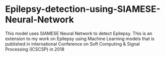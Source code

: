 # Epilepsy-detection-using-SIAMESE-Neural-Network

This model uses SIAMESE Neural Network to detect Epilepsy. This is an extension to my work on Epilepsy using Machine Learning models 
that is published in International Conference on Soft Computing & Signal Processing (ICSCSP) in 2018   
